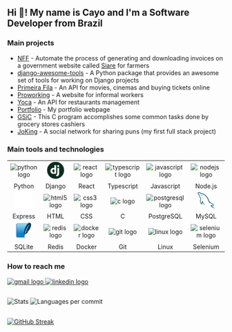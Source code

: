<h2 align="left">Hi 👋! My name is Cayo and I'm a Software Developer from Brazil</h2>

### Main projects

- <a href="https://github.com/cayo-rodrigues/nff" target="_blank">NFF</a> - Automate the process of generating and downloading invoices on a government website called <a href="https://www2.fazenda.mg.gov.br/sol/" target="_blank">Siare</a> for farmers
- <a href="https://github.com/cayo-rodrigues/django-awesome-tools" target="_blank">django-awesome-tools</a> - A Python package that provides an awesome set of tools for working on Django projects
- <a href="https://github.com/cayo-rodrigues/primeira-fila" target="_blank">Primeira Fila</a> - An API for movies, cinemas and buying tickets online
- <a href="https://github.com/cayo-rodrigues/proworking" target="_blank">Proworking</a> - A website for informal workers
- <a href="https://github.com/cayo-rodrigues/yoca" target="_blank">Yoca</a> - An API for restaurants management
- <a href="https://portfolio-cayo-rodrigues.vercel.app/" target="_blank">Portfolio</a> - My portfolio webpage
- <a href="https://github.com/cayo-rodrigues/gsic" target="_blank">GSiC</a> - This C program accomplishes some common tasks done by grocery stores cashiers
- <a href="https://github.com/cayo-rodrigues/joking" target="_blank">JoKing</a> - A social network for sharing puns (my first full stack project)

### Main tools and technologies

<table>
  <tr>
    <td align="center" ><img src="https://cdn.jsdelivr.net/gh/devicons/devicon/icons/python/python-original.svg" height="40" width="40" alt="python logo" title="Python" /></td>
    <td align="center"><img src="./assets/dj.png" height="40" width="40" alt="django logo" title="Django" /></td>
    <td align="center"><img src="https://cdn.jsdelivr.net/gh/devicons/devicon/icons/react/react-original.svg" height="40" width="40" alt="react logo" title="React" /></td>
    <td align="center"><img src="https://cdn.jsdelivr.net/gh/devicons/devicon/icons/typescript/typescript-plain.svg" height="40" width="40" alt="typescript logo" title="Typescript"  /></td>
    <td align="center"><img src="https://cdn.jsdelivr.net/gh/devicons/devicon/icons/javascript/javascript-plain.svg" height="40" width="40" alt="javascript logo" title="Javascript"  /></td>
    <td align="center"><img src="https://cdn.jsdelivr.net/gh/devicons/devicon/icons/nodejs/nodejs-original.svg" height="40" width="40" alt="nodejs logo" title="Node.js"  /></td>
  </tr>
  <tr>
    <td align="center">Python</td>
    <td align="center">Django</td>
    <td align="center">React</td>
    <td align="center">Typescript</td>
    <td align="center">Javascript</td>
    <td align="center">Node.js</td>
  </tr>
  
  <tr>
    <td align="center"><img src="./assets/express.svg" height="40" width="40" alt="express logo" title="Express"  /></td>
    <td align="center"><img src="https://cdn.jsdelivr.net/gh/devicons/devicon/icons/html5/html5-original.svg" height="40" width="40" alt="html5 logo" title="HTML"  /></td>
    <td align="center"><img src="https://cdn.jsdelivr.net/gh/devicons/devicon/icons/css3/css3-original.svg" height="40" width="40" alt="css3 logo" title="CSS"  /></td>
    <td align="center"><img src="https://cdn.jsdelivr.net/gh/devicons/devicon/icons/c/c-original.svg" height="40" width="40" alt="c logo" title="C"  /></td>
    <td align="center"><img src="https://cdn.jsdelivr.net/gh/devicons/devicon/icons/postgresql/postgresql-original.svg" height="40" width="40" alt="postgresql logo" title="PostgreSQL"  /></td>
    <td align="center"><img src="https://github.com/devicons/devicon/blob/v2.15.1/icons/mysql/mysql-original.svg" height="40" width="40" alt="mysql logo" title="MySQL"  /></td>
  </tr>
  <tr>
    <td align="center">Express</td>
    <td align="center">HTML</td>
    <td align="center">CSS</td>
    <td align="center">C</td>
    <td align="center">PostgreSQL</td>
    <td align="center">MySQL</td>
  </tr>
  
  <tr>
    <td align="center"><img src="assets/sqlite.png" height="40" width="40" alt="sqlite logo" title="SQLite"  /></td>
    <td align="center"><img src="https://cdn.jsdelivr.net/gh/devicons/devicon/icons/redis/redis-original.svg" height="40" width="40" alt="redis logo" title="Redis"  /></td>
    <td align="center"><img src="https://cdn.jsdelivr.net/gh/devicons/devicon/icons/docker/docker-original.svg" height="40" width="40" alt="docker logo" title="Docker"  /></td>
    <td align="center"><img src="https://cdn.jsdelivr.net/gh/devicons/devicon/icons/git/git-original.svg" height="40" width="40" alt="git logo" title="Git"  /></td>
    <td align="center"><img src="https://cdn.jsdelivr.net/gh/devicons/devicon/icons/linux/linux-original.svg" height="40" width="40" alt="linux logo" title="Linux"  /></td>
    <td align="center"><img src="https://cdn.jsdelivr.net/gh/devicons/devicon/icons/selenium/selenium-original.svg" height="40" width="40" alt="selenium logo" title="Selenium" /></td>
  </tr>
  <tr>
    <td align="center">SQLite</td>
    <td align="center">Redis</td>
    <td align="center">Docker</td>
    <td align="center">Git</td>
    <td align="center">Linux</td>
    <td align="center">Selenium</td>
  </tr>
</table>

### How to reach me

<div align="left" style="margin-top: 12px" >
  <a href="mailto:cayo.rodrigues1914@gmail.com" target="_blank">
    <img src="https://img.shields.io/static/v1?message=Gmail&logo=gmail&label=&color=D14836&logoColor=white&labelColor=&style=for-the-badge" height="35" alt="gmail logo"  />
  </a>
  <a href="https://www.linkedin.com/in/cayo-rodrigues/" target="_blank">
    <img src="https://img.shields.io/static/v1?message=LinkedIn&logo=linkedin&label=&color=0077B5&logoColor=white&labelColor=&style=for-the-badge" height="35" alt="linkedin logo"  />
  </a>
</div>

##

![Stats](http://github-profile-summary-cards.vercel.app/api/cards/stats?username=cayo-rodrigues&theme=tokyonight)
![Languages per commit](http://github-profile-summary-cards.vercel.app/api/cards/most-commit-language?username=cayo-rodrigues&theme=tokyonight)
##
[![GitHub Streak](https://streak-stats.demolab.com?user=cayo-rodrigues&theme=tokyonight&hide_border=true)](https://git.io/streak-stats)
